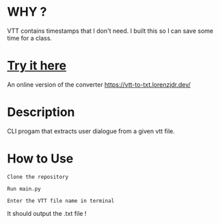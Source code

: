 # WHY ?
VTT contains timestamps that I don't need. I built this so I can save some time for a class. 

# [Try it here](https://vtt-to-txt.lorenzjdr.dev/)  
An online version of the converter https://vtt-to-txt.lorenzjdr.dev/

# Description
CLI progam that extracts user dialogue from a given vtt file.  

# How to Use
```Clone the repository```  

```Run main.py```  

``` Enter the VTT file name in terminal ```

It should output the .txt file !
